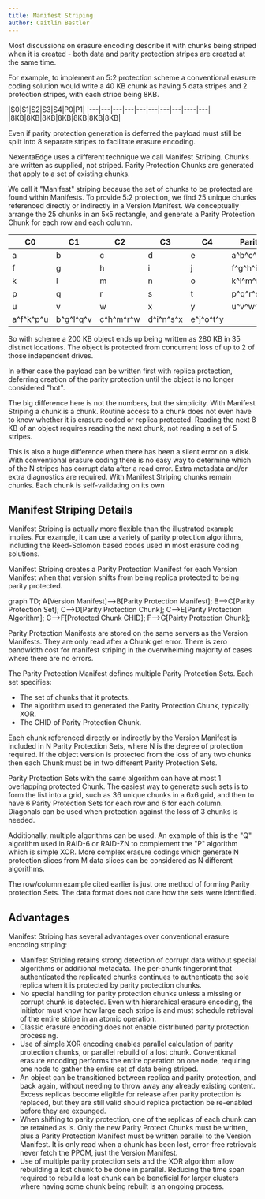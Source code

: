 ```yaml
---
title: Manifest Striping
author: Caitlin Bestler
---
```

Most discussions on erasure encoding describe it with chunks being striped when it is created - both data and parity protection stripes are created at the same time.

For example, to implement an 5:2 protection scheme a conventional erasure coding solution would write a 40 KB chunk as having 5 data stripes and 2 protection stripes, with each stripe being 8KB.

|S0|S1|S2|S3|S4|P0|P1|
|---|---|---|---|---|---|---|---|----|---|
|8KB|8KB|8KB|8KB|8KB|8KB|8KB|

Even if parity protection generation is deferred the payload must still be split into 8 separate stripes to facilitate erasure encoding.

NexentaEdge uses a different technique we call Manifest Striping. Chunks are written as supplied, not striped. Parity Protection Chunks are generated that apply to a set of existing chunks.

We call it "Manifest" striping because the set of chunks to be protected are found within Manifests. To provide 5:2 protection, we find 25 unique chunks referenced directly or indirectly in a Version Manifest. We conceptually arrange the 25 chunks in an 5x5 rectangle, and generate a Parity Protection Chunk for each row and each column.

|C0|C1|C2|C3|C4|Parity|
|---|---|---|---|----|---|
|a|b|c|d|e|a\^b\^c\^d\^e|
|f|g|h|i|j|f\^g\^h\^i\^j|
|k|l|m|n|o|k\^l\^m\^n\^o|
|p|q|r|s|t|p\^q\^r\^s\^t|
|u|v|w|x|y|u\^v\^w\^x\^y|
|a\^f\^k\^p\^u|b\^g\^l\^q\^v|c\^h\^m\^r\^w|d\^i\^n\^s\^x|e\^j\^o\^t\^y|   |

So with scheme a 200 KB object ends up being written as 280 KB in 35 distinct locations. The object is protected from concurrent loss of up to 2 of those independent drives.

In either case the payload can be written first with replica protection, deferring creation of the parity protection until the object is no longer considered "hot".

The big difference here is not the numbers, but the simplicity. With Manifest Striping a chunk is a chunk. Routine access to a chunk does not even have to know whether it is erasure coded or replica protected. Reading the next 8 KB of an object requires reading the next chunk, not reading a set of 5 stripes.

This is also a huge difference when there has been a silent error on a disk. With conventional erasure coding there is no easy way to determine which of the N stripes has corrupt data after a read error. Extra metadata and/or extra diagnostics are required. With Manifest Striping chunks remain chunks. Each chunk is self-validating on its own

## Manifest Striping Details
Manifest Striping is actually more flexible than the illustrated example implies. For example, it can use a variety of parity protection algorithms, including the Reed-Solomon based codes used in most erasure coding solutions.

Manifest Striping creates a Parity Protection Manifest for each Version Manifest when that version shifts from being replica protected to being parity protected.

<div class="mermaid">
  graph TD;
  A[Version Manifest]-->B[Parity Protection Manifest];
  B-->C[Parity Protection Set];
  C-->D[Parity Protection Chunk];
  C-->E[Parity Protection Algorithm];
  C-->F[Protected Chunk CHID];
  F-->G[Pairty Protection Chunk];
</div>

Parity Protection Manifests are stored on the same servers as the Version Manifests. They are only read after a Chunk get error.  There is zero bandwidth cost for manifest striping in the overwhelming majority of cases where there are no errors.

The Parity Protection Manifest defines multiple Parity Protection Sets. Each set specifies:
* The set of chunks that it protects.
* The algorithm used to generated the Parity Protection Chunk, typically XOR.
* The CHID of Parity Protection Chunk.

Each chunk referenced directly or indirectly by the Version Manifest is included in N Parity Protection Sets, where N is the degree of protection required. If the object version is protected from the loss of any two chunks then each Chunk must be in two different Parity Protection Sets.

Parity Protection Sets with the same algorithm can have at most 1 overlapping protected Chunk. The easiest way to generate such sets is to form the list into a grid, such as 36 unique chunks in a 6x6 grid, and then to have 6 Parity Protection Sets for each row and 6 for each column. Diagonals can be used when protection against the loss of 3 chunks is needed.

Additionally, multiple algorithms can be used. An example of this is the "Q" algorithm used in RAID-6 or RAID-ZN to complement the "P" algorithm which is simple XOR. More complex erasure codings which generate N protection slices from M data slices can be considered as N different algorithms.

The row/column example cited earlier is just one method of forming Parity protection Sets. The data format does not care how the sets were identified.

## Advantages
Manifest Striping has several advantages over conventional erasure encoding striping:
* Manifest Striping retains strong detection of corrupt data without special algorithms or additional metadata. The per-chunk fingerprint that authenticated the replicated chunks continues to authenticate the sole replica when it is protected by parity protection chunks.
* No special handling for parity protection chunks unless a missing or corrupt chunk is detected. Even with hierarchical erasure encoding, the Initiator must know how large each stripe is and must schedule retrieval of the entire stripe in an atomic operation.
* Classic erasure encoding does not enable distributed parity protection processing.
* Use of simple XOR encoding enables parallel calculation of parity protection chunks, or parallel rebuild of a lost chunk. Conventional erasure encoding performs the entire operation on one node, requiring one node to gather the entire set of data being striped.
* An object can be transitioned between replica and parity protection, and back again, without needing to throw away any already existing content. Excess replicas become eligible for release after parity protection is replaced, but they are still valid should replica protection be re-enabled before they are expunged.
* When shifting to parity protection, one of the replicas of each chunk can be retained as is. Only the new Parity Protect Chunks must be written, plus a Parity Protection Manifest must be written parallel to the Version Manifest. It is only read when a chunk has been lost, error-free retrievals never fetch the PPCM, just the Version Manifest.
* Use of multiple parity protection sets and the XOR algorithm allow rebuilding a lost chunk to be done in parallel. Reducing the time span required to rebuild a lost chunk can be beneficial for larger clusters where having some chunk being rebuilt is an ongoing process.
